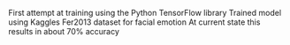 First attempt at training using the Python TensorFlow library
Trained model using Kaggles Fer2013 dataset for facial emotion
At current state this results in about 70% accuracy
